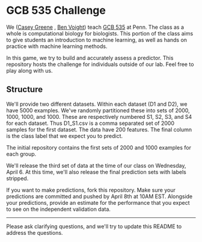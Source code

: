 # GCB 535 Challenge

We ([Casey Greene](http://www.greenelab.com/lab-members/) , [Ben Voight](http://coruscant.itmat.upenn.edu/people.html)) teach [GCB 535](http://www.med.upenn.edu/bgs/documents/GCB535.pdf) at Penn. The class as a whole is computational biology for biologists. This portion of the class aims to give students an introduction to machine learning, as well as hands on practice with machine learning methods. 

In this game, we try to build and accurately assess a predictor. This repository hosts the challenge for individuals outside of our lab. Feel free to play along with us.

## Structure

We'll provide two different datasets. Within each dataset (D1 and D2), we have 5000 examples. We've randomly partitioned these into sets of 2000, 1000, 1000, and 1000. These are respectively numbered S1, S2, S3, and S4 for each dataset. Thus D1_S1.csv is a comma separated set of 2000 samples for the first dataset. The data have 200 features. The final column is the class label that we expect you to predict.

The initial repository contains the first sets of 2000 and 1000 examples for each group.

We'll release the third set of data at the time of our class on Wednesday, April 6. At this time, we'll also release the final prediction sets with labels stripped.

If you want to make predictions, fork this repository. Make sure your predictions are committed and pushed by April 8th at 10AM EST. Alongside your predictions, provide an estimate for the performance that you expect to see on the independent validation data.

----

Please ask clarifying questions, and we'll try to update this README to address the questions.
